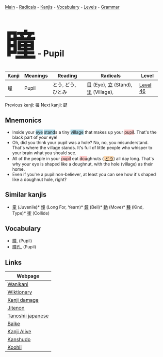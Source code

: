 <style> bigfont {font-size: 100px}</style>
[Main](../README.md) -
[Radicals](../radicals.md) -
[Kanjis](../kanjis.md) -
[Vocabulary](../vocabulary.md) -
[Levels](../levels.md) -
[Grammar](../grammar.md)
# <bigfont> 瞳</bigfont> - Pupil 

| Kanji | Meanings | Reading | Radicals | Level |
| --- | --- | --- | --- | --- |
| 瞳 | Pupil | とう, どう, ひとみ | [目](../radicals/目.md) (Eye), [立](../radicals/立.md) (Stand), [里](../radicals/里.md) (Village),  | [Level 46](../levels/wk_level46.md) |

Previous kanji: [猿](猿.md) Next kanji: [鍵](鍵.md) 

## Mnemonics
 * Inside your <span style="background-color:#ADD8E6"> eye</span> <span style="background-color:#ADD8E6"> stand</span>s a tiny <span style="background-color:#ADD8E6"> village</span> that makes up your <span style="background-color:#ffcccb"> pupil</span>. That's the black part of your eye!
* Oh, did you think your pupil was a hole? No, no, you misunderstand. That's where the village stands. It's full of little people who whisper to your brain what you should see.
* All of the people in your <span style="background-color:#ffcccb"> pupil</span> eat <span style="background-color:#ffcccb"> dou</span>ghnuts (<span style="background-color:#fed8b1"> [どう](https://jisho.org/search/どう)</span>) all day long. That's why your eye is shaped like a doughnut, with the hole (village) as their home.
* Even if you're a pupil non-believer, at least you can see how it's shaped like a doughnut hole, right?


## Similar kanjis
 * [童](童.md) (Juvenile)* [憧](憧.md) (Long For, Yearn)* [鐘](鐘.md) (Bell)* [動](動.md) (Move)* [種](種.md) (Kind, Type)* [衝](衝.md) (Collide)


## Vocabulary
 * [瞳](../vocabulary/瞳.md), (Pupil)
* [瞳孔](../vocabulary/瞳.md), (Pupil)



## Links 

| Webpage |
| --- |
| [Wanikani          ](https://www.wanikani.com/kanji/瞳) |
| [Wiktionary        ](https://en.wiktionary.org/wiki/瞳) |
| [Kanji damage      ](http://www.kanjidamage.com/kanji/search?utf8=✓&q=瞳) |
| [Jitenon           ](https://jitenon.com/kanji/瞳) |
| [Tanoshii japanese ](https://www.tanoshiijapanese.com/dictionary/kanji.cfm?k=瞳) |
| [Baike             ](https://baike.baidu.com/item/瞳) |
| [Kanji Alive       ](https://app.kanjialive.com/瞳) |
| [Kanshudo          ](https://www.kanshudo.com/searchmn?q=瞳) |
| [Koohii            ](https://kanji.koohii.com/study/kanji/瞳) |
